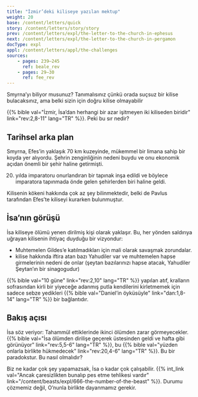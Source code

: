 ```yaml
---
title: "İzmir’deki kiliseye yazılan mektup"
weight: 20
base: /content/letters/quick
story: /content/letters/story/story
prev: /content/letters/expl/the-letter-to-the-church-in-ephesus
next: /content/letters/expl/the-letter-to-the-church-in-pergamon
docType: expl
appl: /content/letters/appl/the-challenges
sources: 
    - pages: 239–245
      ref: beale_rev
    - pages: 29–30
      ref: fee_rev
---
```


Smyrna’yı biliyor musunuz? Tanımalısınız çünkü orada suçsuz bir kilise bulacaksınız, ama belki sizin için doğru kilise olmayabilir

{{% bible val="İzmir, İsa’dan herhangi bir azar işitmeyen iki kiliseden biridir" link="rev:2,8-11" lang="TR" %}}. Peki bu sır nedir?

## Tarihsel arka plan

<a name="89a1"></a>
Smyrna, Efes’in yaklaşık 70 km kuzeyinde, mükemmel bir limana sahip bir koyda yer alıyordu. Şehrin zenginliğinin nedeni buydu ve onu ekonomik açıdan önemli bir şehir haline getirmişti.

20. yılda imparatoru onurlandıran bir tapınak inşa edildi ve böylece imparatora tapınmada önde gelen şehirlerden biri haline geldi.

Kilisenin kökeni hakkında çok az şey bilinmektedir, belki de Pavlus tarafından Efes’te kiliseyi kurarken bulunmuştur.

## İsa’nın görüşü

<a name="f280"></a>
İsa kiliseye ölümü yenen dirilmiş kişi olarak yaklaşır. Bu, her yönden saldırıya uğrayan kilisenin ihtiyaç duyduğu bir vizyondur:

- Muhtemelen Gildes’e katılmadıkları için mali olarak savaşmak zorundalar.
- kilise hakkında iftira atan bazı Yahudiler var ve muhtemelen hapse girmelerinin nedeni de onlar (şeytan bazılarınızı hapse atacak, Yahudiler Şeytan’ın bir sinagogudur)

{{% bible val="10 güne" link="rev:2,10" lang="TR" %}} yapılan atıf, kralların sofrasından kirli bir yiyeceğe adanmış putla kendilerini kirletmemek için sadece sebze yedikleri {{% bible val="Daniel’in öyküsüyle" link="dan:1,8-14" lang="TR" %}} bir bağlantıdır.

## Bakış açısı

<a name="a1e3"></a>
İsa söz veriyor: Tahammül ettiklerinde ikinci ölümden zarar görmeyecekler. {{% bible val="İsa ölümden dirilişe geçerek üstesinden geldi ve hafta gibi görünüyor" link="rev:5,5-6" lang="TR" %}}, bu {{% bible val="yüzden onlarla birlikte hükmedecek" link="rev:20,4-6" lang="TR" %}}. Bu bir paradokstur. Bu nasıl olmalıdır?

Biz ne kadar çok şey yapamazsak, İsa o kadar çok çalışabilir. {{% int_link val="Ancak çaresizlikten bunalıp pes etme tehlikesi vardır" link="/content/beasts/expl/666-the-number-of-the-beast" %}}. Durumu çözmemiz değil, O’nunla birlikte dayanmamız gerekir.
